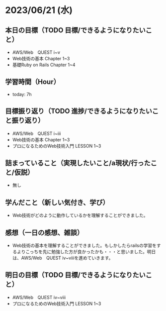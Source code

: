 # 2023/06/21 (水)

## 本日の目標（TODO 目標/できるようになりたいこと）

- AWS/Web　QUEST ⅰ~v
- Web技術の基本 Chapter 1~3
- 基礎Ruby on Rails Chapter 1~4

## 学習時間（Hour）

- today: 7h

## 目標振り返り（TODO 進捗/できるようになりたいこと振り返り）

- AWS/Web　QUEST ⅰ~ⅲ
- Web技術の基本 Chapter 1~3
- プロになるためのWeb技術入門 LESSON 1~3

## 詰まっていること（実現したいこと/a現状/行ったこと/仮説）

- 無し

## 学んだこと（新しい気付き、学び）

- Web技術がどのように動作しているかを理解することができました。

## 感想（一日の感想、雑談）

- Web技術の基本を理解することができました。もしかしたらrailsの学習をするよりこっちを先に勉強した方が良かったかも・・・と思いました。明日は、AWS/Web　QUEST ⅳ~ⅷを進めていきます。

## 明日の目標（TODO 目標/できるようになりたいこと）

- AWS/Web　QUEST ⅳ~ⅷ
- プロになるためのWeb技術入門 LESSON 1~3